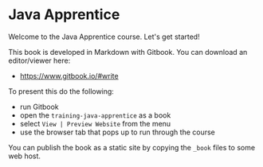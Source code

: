 # Java Apprentice

Welcome to the Java Apprentice course.  Let's get started!

This book is developed in Markdown with Gitbook.  You can download an editor/viewer here:
- https://www.gitbook.io/#write

To present this do the following:
- run Gitbook
- open the `training-java-apprentice` as a book
- select `View | Preview Website` from the menu
- use the browser tab that pops up to run through the course

You can publish the book as a static site by copying the `_book` files to some web host.
